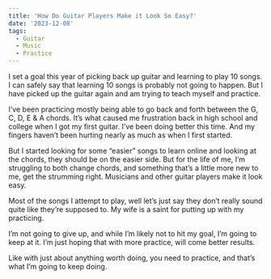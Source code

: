 ```yaml
---
title: 'How Do Guitar Players Make it Look So Easy?'
date: '2023-12-08'
tags:
  - Guitar
  - Music
  - Practice
---
```


I set a goal this year of picking back up guitar and learning to play 10 songs. I can safely say that learning 10 songs is probably not going to happen. But I have picked up the guitar again and am trying to teach myself and practice.
<!-- excerpt -->

I’ve been practicing mostly being able to go back and forth between the G, C, D, E & A chords. It’s what caused me frustration back in high school and college when I got my first guitar. I’ve been doing better this time. And my fingers haven’t been hurting nearly as much as when I first started.

But I started looking for some “easier” songs to learn online and looking at the chords, they should be on the easier side. But for the life of me, I’m struggling to both change chords, and something that’s a little more new to me, get the strumming right. Musicians and other guitar players make it look easy.

Most of the songs I attempt to play, well let’s just say they don’t really sound quite like they’re supposed to. My wife is a saint for putting up with my practicing.

I’m not going to give up, and while I’m likely not to hit my goal, I’m going to keep at it. I’m just hoping that with more practice, will come better results.

Like with just about anything worth doing, you need to practice, and that’s what I’m going to keep doing.